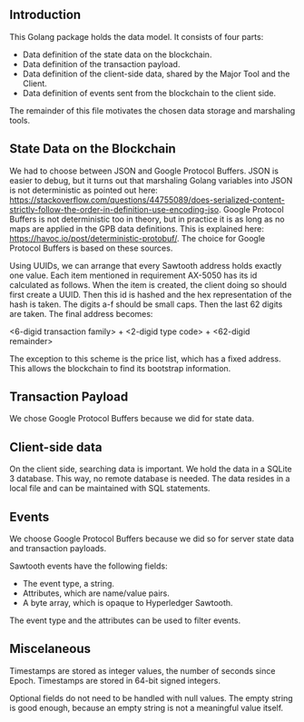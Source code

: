 ## Introduction

This Golang package holds the data model. It consists of four parts:

* Data definition of the state data on the blockchain.
* Data definition of the transaction payload.
* Data definition of the client-side data, shared by the Major Tool and the Client.
* Data definition of events sent from the blockchain to the client side.

The remainder of this file motivates the chosen data storage and marshaling tools.

## State Data on the Blockchain

We had to choose between JSON and Google Protocol Buffers. JSON is easier to debug, but it turns out that marshaling Golang variables into JSON is not deterministic as pointed out here: https://stackoverflow.com/questions/44755089/does-serialized-content-strictly-follow-the-order-in-definition-use-encoding-jso. Google Protocol Buffers is not deterministic too in theory, but in practice it is as long as no maps are applied in the GPB data definitions. This is explained here: https://havoc.io/post/deterministic-protobuf/. The choice for Google Protocol Buffers is based on these sources.

Using UUIDs, we can arrange that every Sawtooth address holds exactly one value. Each item mentioned in requirement AX-5050 has its id calculated as follows. When the item is created, the client doing so should first create a UUID. Then this id is hashed and the hex representation of the hash is taken. The digits a-f should be small caps. Then the last 62 digits are taken. The final address becomes:

<6-digid transaction family> + <2-digid type code> + <62-digid remainder>

The exception to this scheme is the price list, which has a fixed address. This allows the blockchain to find its bootstrap information.

## Transaction Payload

We chose Google Protocol Buffers because we did for state data.

## Client-side data

On the client side, searching data is important. We hold the data in a SQLite 3 database. This way, no remote database is needed. The data resides in a local file and can be maintained with SQL statements.

## Events

We choose Google Protocol Buffers because we did so for server state data and transaction payloads.

Sawtooth events have the following fields:

* The event type, a string.
* Attributes, which are name/value pairs.
* A byte array, which is opaque to Hyperledger Sawtooth.

The event type and the attributes can be used to filter events.

## Miscelaneous

Timestamps are stored as integer values, the number of seconds since Epoch. Timestamps are stored in 64-bit signed integers.

Optional fields do not need to be handled with null values. The empty string is good enough, because an empty string is not a meaningful value itself.
